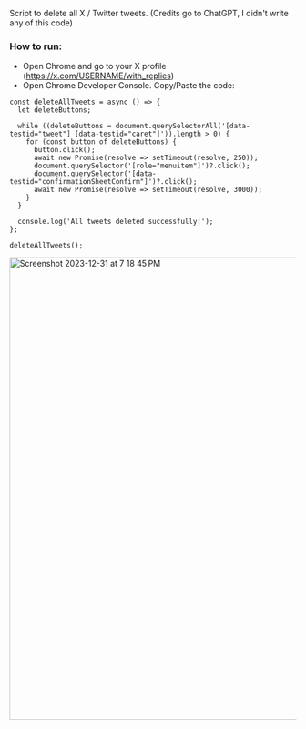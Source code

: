 Script to delete all X / Twitter tweets. (Credits go to ChatGPT, I didn't write any of this code)

### How to run:
- Open Chrome and go to your X profile (https://x.com/USERNAME/with_replies)
- Open Chrome Developer Console. Copy/Paste the code:

```
const deleteAllTweets = async () => {
  let deleteButtons;

  while ((deleteButtons = document.querySelectorAll('[data-testid="tweet"] [data-testid="caret"]')).length > 0) {
    for (const button of deleteButtons) {
      button.click();
      await new Promise(resolve => setTimeout(resolve, 250));
      document.querySelector('[role="menuitem"]')?.click();
      document.querySelector('[data-testid="confirmationSheetConfirm"]')?.click();
      await new Promise(resolve => setTimeout(resolve, 3000));
    }
  }

  console.log('All tweets deleted successfully!');
};

deleteAllTweets();
```
<img width="813" alt="Screenshot 2023-12-31 at 7 18 45 PM" src="https://github.com/techleadhd/XDelete/assets/61847557/473165c5-9b7c-4065-98fd-5856fcbfb3a8">
